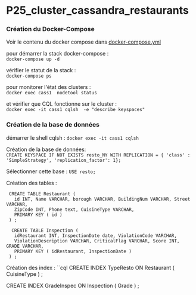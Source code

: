 # P25_cluster_cassandra_restaurants



### Création du Docker-Compose

Voir le contenu du docker compose dans [docker-compose.yml](docker-compose.yml)

pour démarrer la stack docker-compose :<br>
`docker-compose up -d`

vérifier le statut de la stack :<br>
`docker-compose ps`

pour monitorer l'état des clusters :<br>
`docker exec cass1  nodetool status`

et vérifier que CQL fonctionne sur le cluster :<br>
`docker exec -it cass1 cqlsh  -e "describe keyspaces"`

### Création de la base de données

démarrer le shell cqlsh : 
`docker exec -it cass1 cqlsh`

Création de la base de données:<br>
`CREATE KEYSPACE IF NOT EXISTS resto_NY WITH REPLICATION = { 'class' : 'SimpleStrategy', 'replication_factor': 1};`

Sélectionner cette base :
`USE resto;`

Création des tables :
```cql
 CREATE TABLE Restaurant (
   id INT, Name VARCHAR, borough VARCHAR, BuildingNum VARCHAR, Street VARCHAR,
   ZipCode INT, Phone text, CuisineType VARCHAR,
   PRIMARY KEY ( id )
 ) ;
 
  CREATE TABLE Inspection (
   idRestaurant INT, InspectionDate date, ViolationCode VARCHAR,
   ViolationDescription VARCHAR, CriticalFlag VARCHAR, Score INT, GRADE VARCHAR,
   PRIMARY KEY ( idRestaurant, InspectionDate )
 ) ;
 ```
 
 Création des index :
``cql
CREATE INDEX TypeResto ON Restaurant ( CuisineType ) ;

CREATE INDEX GradeInspec ON Inspection ( Grade ) ;
```


 
